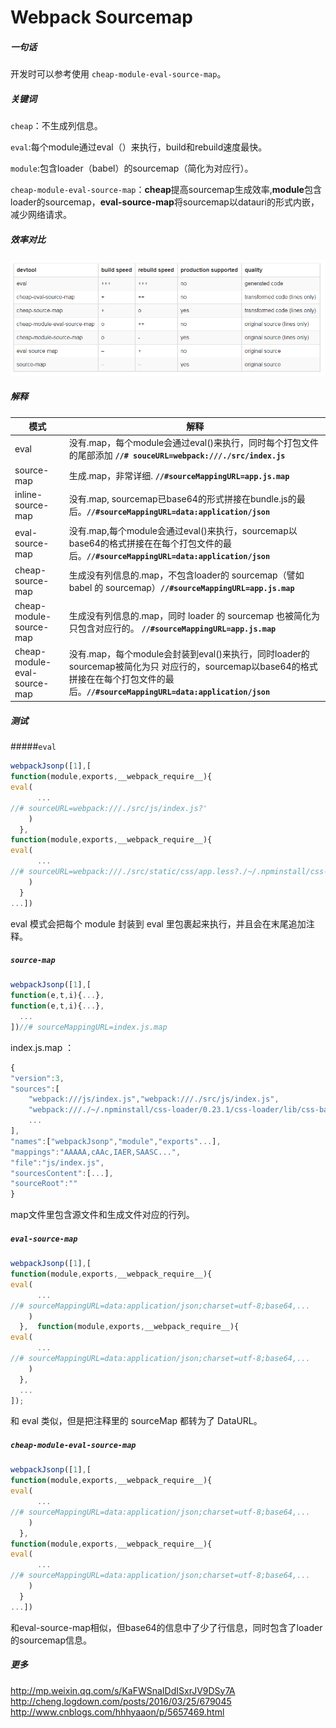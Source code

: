 # Webpack Sourcemap

##### 一句话
开发时可以参考使用 `cheap-module-eval-source-map`。


##### 关键词
`cheap`：不生成列信息。

`eval`:每个module通过eval（）来执行，build和rebuild速度最快。

`module`:包含loader（babel）的sourcemap（简化为对应行）。

`cheap-module-eval-source-map`：<b>cheap</b>提高sourcemap生成效率,<b>module</b>包含loader的sourcemap，<b>eval-source-map</b>将sourcemap以datauri的形式内嵌，减少网络请求。

##### 效率对比
<img src="./webpack-sourcemap-rate.png" />

##### 解释
| 模式                         | 解释                                                                                                                       |
|------------------------------|----------------------------------------------------------------------------------------------------------------------------|
| eval                         | 没有.map，每个module会通过eval()来执行，同时每个打包文件的尾部添加 **`//# souceURL=webpack:///./src/index.js`**                                     |
| source-map                   | 生成.map，非常详细.  **`//#sourceMappingURL=app.js.map`**                                                                                                      |
| inline-source-map            | 没有.map, sourcemap已base64的形式拼接在bundle.js的最后。**`//#sourceMappingURL=data:application/json`**                                                                    |
| eval-source-map              | 没有.map,每个module会通过eval()来执行，sourcemap以base64的格式拼接在在每个打包文件的最后。**`//#sourceMappingURL=data:application/json`**                                                |
| cheap-source-map             | 生成没有列信息的.map，不包含loader的 sourcemap（譬如 babel 的 sourcemap）**`//#sourceMappingURL=app.js.map`**                                                   |
| cheap-module-source-map      | 生成没有列信息的.map，同时 loader 的 sourcemap 也被简化为只包含对应行的。 **`//#sourceMappingURL=app.js.map`**                                                  |
| cheap-module-eval-source-map | 没有.map，每个module会封装到eval()来执行，同时loader的sourcemap被简化为只 对应行的，sourcemap以base64的格式拼接在在每个打包文件的最后。**`//#sourceMappingURL=data:application/json`**   |


##### 测试

#####`eval`
```js
webpackJsonp([1],[  
function(module,exports,__webpack_require__){    
eval(
      ...      
//# sourceURL=webpack:///./src/js/index.js?'
    )
  },  
function(module,exports,__webpack_require__){    
eval(
      ...      
//# sourceURL=webpack:///./src/static/css/app.less?./~/.npminstall/css-loader/0.23.1/css-loader!./~/.npminstall/postcss-loader/1.1.1/postcss-loader!./~/.npminstall/less-loader/2.2.3/less-loader'
    )
  }
...])
```

eval 模式会把每个 module 封装到 eval 里包裹起来执行，并且会在末尾追加注释。

##### `source-map`
```js
webpackJsonp([1],[  
function(e,t,i){...},  
function(e,t,i){...},  
  ...
])//# sourceMappingURL=index.js.map
```
index.js.map ：
```js
{  
"version":3,  
"sources":[
    "webpack:///js/index.js","webpack:///./src/js/index.js",    
    "webpack:///./~/.npminstall/css-loader/0.23.1/css-loader/lib/css-base.js",
    ...
],  
"names":["webpackJsonp","module","exports"...], 
"mappings":"AAAAA,cAAc,IAER,SAASC...",  
"file":"js/index.js",  
"sourcesContent":[...],  
"sourceRoot":""
}
```
map文件里包含源文件和生成文件对应的行列。

##### `eval-source-map`
```js
webpackJsonp([1],[  
function(module,exports,__webpack_require__){    
eval(
      ...      
//# sourceMappingURL=data:application/json;charset=utf-8;base64,...
    )
  },  function(module,exports,__webpack_require__){    
eval(
      ...      
//# sourceMappingURL=data:application/json;charset=utf-8;base64,...
    )
  },
  ...
]);
```
和 eval 类似，但是把注释里的 sourceMap 都转为了 DataURL。


##### `cheap-module-eval-source-map`
```js
webpackJsonp([1],[  
function(module,exports,__webpack_require__){    
eval(
      ...      
//# sourceMappingURL=data:application/json;charset=utf-8;base64,...
    )
  },  
function(module,exports,__webpack_require__){    
eval(
      ...      
//# sourceMappingURL=data:application/json;charset=utf-8;base64,...
    )
  }
...])
```
和eval-source-map相似，但base64的信息中了少了行信息，同时包含了loader的sourcemap信息。


##### 更多
http://mp.weixin.qq.com/s/KaFWSnaIDdISxrJV9DSy7A
http://cheng.logdown.com/posts/2016/03/25/679045
http://www.cnblogs.com/hhhyaaon/p/5657469.html


